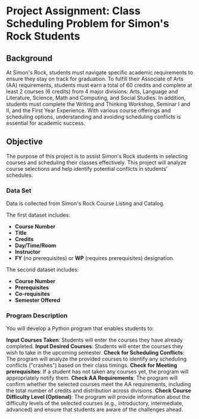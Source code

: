 # Project Assignment: Class Scheduling Problem for Simon's Rock Students

## Background
At Simon's Rock, students must navigate specific academic requirements to ensure they stay on track for graduation. To fulfill their Associate of Arts (AA) requirements, students must earn a total of 60 credits and complete at least 2 courses (6 credits) from 4 major divisions: Arts, Language and Literature, Science, Math and Computing, and Social Studies. In addition, students must complete the Writing and Thinking Workshop, Seminar I and II, and the First Year Experience. With various course offerings and scheduling options, understanding and avoiding scheduling conflicts is essential for academic success. 

## Objective
The purpose of this project is to assist Simon's Rock students in selecting courses and scheduling their classes effectively. This project will analyze course selections and help identify potential conflicts in students’ schedules.

### Data Set
Data is collected from Simon's Rock Course Listing and Catalog. 

The first dataset includes:
- **Course Number**
- **Title**
- **Credits**
- **Day/Time/Room**
- **Instructor**
- **FY** (no prerequisites) or **WP** (requires prerequisites) designation.

The second dataset includes:
- **Course Number**
- **Prerequisites**
- **Co-requisites**
- **Semester Offered**

### Program Description
You will develop a Python program that enables students to:

**Input Courses Taken**: Students will enter the courses they have already completed.
**Input Desired Courses**: Students will enter the courses they wish to take in the upcoming semester.
**Check for Scheduling Conflicts**: The program will analyze the provided courses to identify any scheduling conflicts ("crashes") based on their class timings.
**Check for Meeting prerequisites**: If a student has not taken any courses yet, the program will appropriately notify them.
**Check AA Requirements**: The program will confirm whether the selected courses meet the AA requirements, including the total number of credits and distribution across divisions.
**Check Course Difficulty Level (Optional)**: The program will provide information about the difficulty levels of the selected courses (e.g., introductory, intermediate, advanced) and ensure that students are aware of the challenges ahead.
